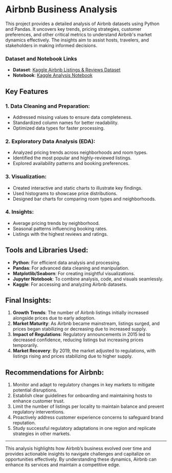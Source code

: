 # Airbnb Business Analysis

This project provides a detailed analysis of Airbnb datasets using Python and Pandas. It uncovers key trends, pricing strategies, customer preferences, and other critical metrics to understand Airbnb's market dynamics effectively. The insights aim to assist hosts, travelers, and stakeholders in making informed decisions.

### Dataset and Notebook Links
- **Dataset**: [Kaggle Airbnb Listings & Reviews Dataset](https://www.kaggle.com/datasets/mysarahmadbhat/airbnb-listings-reviews)
- **Notebook**: [Kaggle Analysis Notebook](https://www.kaggle.com/code/adesh1214/airbnb)

## Key Features

### 1. Data Cleaning and Preparation:
- Addressed missing values to ensure data completeness.
- Standardized column names for better readability.
- Optimized data types for faster processing.

### 2. Exploratory Data Analysis (EDA):
- Analyzed pricing trends across neighborhoods and room types.
- Identified the most popular and highly-reviewed listings.
- Explored availability patterns and booking preferences.

### 3. Visualization:
- Created interactive and static charts to illustrate key findings.
- Used histograms to showcase price distributions.
- Designed bar charts for comparing room types and neighborhoods.

### 4. Insights:
- Average pricing trends by neighborhood.
- Seasonal patterns influencing booking rates.
- Listings with the highest reviews and ratings.

## Tools and Libraries Used:
- **Python**: For efficient data analysis and processing.
- **Pandas**: For advanced data cleaning and manipulation.
- **Matplotlib/Seaborn**: For creating insightful visualizations.
- **Jupyter Notebook**: To combine analysis, code, and visuals seamlessly.
- **Kaggle**: For accessing and analyzing Airbnb datasets.

## Final Insights:
1. **Growth Trends**: The number of Airbnb listings initially increased alongside prices due to early adoption.
2. **Market Maturity**: As Airbnb became mainstream, listings surged, and prices began stabilizing or decreasing due to increased supply.
3. **Impact of Regulations**: Regulatory announcements in 2015 led to decreased confidence, reducing listings but increasing prices temporarily.
4. **Market Recovery**: By 2019, the market adjusted to regulations, with listings rising and prices stabilizing due to higher supply.

## Recommendations for Airbnb:
1. Monitor and adapt to regulatory changes in key markets to mitigate potential disruptions.
2. Establish clear guidelines for onboarding and maintaining hosts to enhance customer trust.
3. Limit the number of listings per locality to maintain balance and prevent regulatory interventions.
4. Proactively address customer experience concerns to safeguard brand reputation.
5. Study successful regulatory adaptations in one region and replicate strategies in other markets.

---
This analysis highlights how Airbnb’s business evolved over time and provides actionable insights to navigate challenges and capitalize on opportunities effectively. By understanding these dynamics, Airbnb can enhance its services and maintain a competitive edge.


